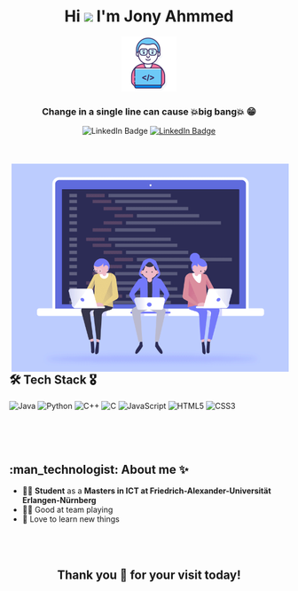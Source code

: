 <div id="header" align="center">
  <h1>
    Hi
    <img src="https://media.giphy.com/media/hvRJCLFzcasrR4ia7z/giphy.gif" width="30px"/>
    I'm Jony Ahmmed
  </h1>
  
  <img src="https://github.com/yamin335/yamin335/blob/main/programmer.png" width="100"/>
   <h3 style="color=#dfefdf;">Change in a single line can cause 💥big bang💥 😁</h3>
   <div id="badges">
   <a https://www.linkedin.com/in/jonyahmmed26/">
     <img src="https://img.shields.io/badge/LinkedIn-0C66C2?style=for-the-badge&logo=linkedin&logoColor=white" alt="LinkedIn Badge"/>
    </a>
    <a href="https://www.linkedin.com/in/jonyahmmed26/">
      <img src="https://img.shields.io/badge/LinkedIn-0C66C2?style=for-the-badge&logo=linkedin&logoColor=white" alt="LinkedIn Badge"/>
    </a>
    
    
    
   </div>
 </div>

<br>
<br>
<br>

<img align="right" src="https://github.com/yamin335/yamin335/blob/main/developer.gif" alt="Coder GIF" width="500" style="margin=0px 0px 0px 20px;">

<h2>🛠️ Tech Stack 🎖️</h2>

![Java](https://img.shields.io/badge/-Java-fff?style=flat&logo=java)
![Python](https://img.shields.io/badge/-Python-fff?style=flat&logo=python)
![C++](https://img.shields.io/badge/-C++-606060?style=flat&logo=cplusplus)
![C](https://img.shields.io/badge/--404040?style=flat&logo=c)
![JavaScript](https://img.shields.io/badge/-JavaScript-606060?style=flat&logo=javascript)
![HTML5](https://img.shields.io/badge/-HTML5-fff?style=flat&logo=html5)
![CSS3](https://img.shields.io/badge/-CSS3-606060?style=flat&logo=css3)


<br>
<br>
<br>

<h2>:man_technologist: About me ✨</h2>

- 👨‍💼 **Student** as a **Masters in ICT at Friedrich-Alexander-Universität Erlangen-Nürnberg**
- 👨‍🏫 Good at team playing
- 🌿 Love to learn new things



<div align="center">
    <h2 align="center"><br><br>Thank you 🥰 for your visit today!</h2>
</div>

